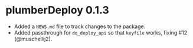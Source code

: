 # plumberDeploy 0.1.3

* Added a `NEWS.md` file to track changes to the package.
* Added passthrough for `do_deploy_api` so that `keyfile` works, fixing #12 (@muschellij2).
